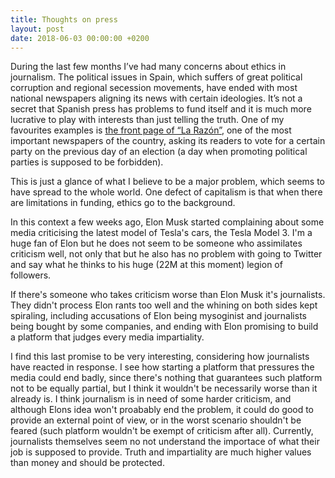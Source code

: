 ```yaml
---
title: Thoughts on press
layout: post
date: 2018-06-03 00:00:00 +0200
---
```

During the last few months I’ve had many concerns about ethics in journalism. The political issues in Spain, which suffers of great political corruption and regional secession movements, have ended with most national newspapers aligning its news with certain ideologies. It’s not a secret that Spanish press has problems to fund itself and it is much more lucrative to play with interests than just telling the truth. One of my favourites examples is [the front page of “La Razón”](https://www.larazon.es/documents/10165/0/837x1031/0c0/0d0/none/10810/CLFV/image_content_3111708_20150523001005.jpg), one of the most important newspapers of the country, asking its readers to vote for a certain party on the previous day of an election (a day when promoting political parties is supposed to be forbidden).

This is just a glance of what I believe to be a major problem, which seems to have spread to the whole world. One defect of capitalism is that when there are limitations in funding, ethics go to the background.

In this context a few weeks ago, Elon Musk started complaining about some media criticising the latest model of Tesla's cars, the Tesla Model 3. I'm a huge fan of Elon but he does not seem to be someone who assimilates criticism well, not only that but he also has no problem with going to Twitter and say what he thinks to his huge (22M at this moment) legion of followers.

If there's someone who takes criticism worse than Elon Musk it's journalists. They didn't process Elon rants too well and the whining on both sides kept spiraling, including accusations of Elon being mysoginist and journalists being bought by some companies, and ending with Elon promising to build a platform that judges every media impartiality.

I find this last promise to be very interesting, considering how journalists have reacted in response. I see how starting a platform that pressures the media could end badly, since there's nothing that guarantees such platform not to be equally partial, but I think it wouldn't be necessarily worse than it already is. I think journalism is in need of some harder criticism, and although Elons idea won't proabably end the problem, it could do good to provide an external point of view, or in the worst scenario shouldn't be feared (such platform wouldn't be exempt of criticism after all). Currently, journalists themselves seem no not understand the importace of what their job is supposed to provide. Truth and impartiality are much higher values than money and should be protected.